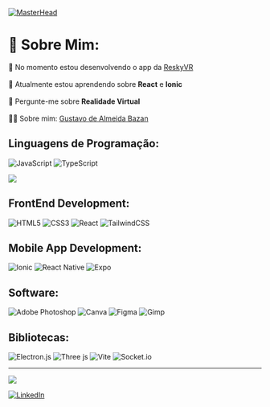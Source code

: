 [![MasterHead](https://media.discordapp.net/attachments/809426467493642240/1165800495701565440/Yellow__Black_Simple_Profile_LinkedIn_Banner.png?ex=65482b51&is=6535b651&hm=31f8d44bc7f81931b0efde2d6a3c784ac1f481892e457825af2916cd5d7cceca&=&width=1020&height=306)](gustavobazan.github.io/)
# 💫 Sobre Mim:
🔭 No momento estou desenvolvendo o app da <a href="https://reskyvr.com.br">ReskyVR</a> <br><br>
🌱 Atualmente estou aprendendo sobre <b>React</b> e <b>Ionic</b> <br><br>
💬 Pergunte-me sobre <b>Realidade Virtual</b> <br><br>
👨‍💻 Sobre mim: <a href="https://www.linkedin.com/in/gustavo-de-almeida-bazan">Gustavo de Almeida Bazan</a>

<h2 align="left">Linguagens de Programação:</h2>

![JavaScript](https://img.shields.io/badge/javascript-%23323330.svg?style=for-the-badge&logo=javascript&logoColor=%23F7DF1E)
![TypeScript](https://img.shields.io/badge/typescript-%23007ACC.svg?style=for-the-badge&logo=typescript&logoColor=white)

![](https://github-readme-stats.vercel.app/api/top-langs/?username=GustavoBazan&theme=dark&hide_border=true&include_all_commits=true&count_private=false&layout=compact)

<h2 align="left">FrontEnd Development:</h2>

![HTML5](https://img.shields.io/badge/html5-%23E34F26.svg?style=for-the-badge&logo=html5&logoColor=white)
![CSS3](https://img.shields.io/badge/css3-%231572B6.svg?style=for-the-badge&logo=css3&logoColor=white)
![React](https://img.shields.io/badge/react-%2320232a.svg?style=for-the-badge&logo=react&logoColor=%2361DAFB)
![TailwindCSS](https://img.shields.io/badge/tailwindcss-%2338B2AC.svg?style=for-the-badge&logo=tailwind-css&logoColor=white)

<h2 align="left">Mobile App Development:</h2>

![Ionic](https://img.shields.io/badge/Ionic-%233880FF.svg?style=for-the-badge&logo=Ionic&logoColor=white)
![React Native](https://img.shields.io/badge/react_native-%2320232a.svg?style=for-the-badge&logo=react&logoColor=%2361DAFB)
![Expo](https://img.shields.io/badge/expo-1C1E24?style=for-the-badge&logo=expo&logoColor=#D04A37)

<h2 align="left">Software:</h2>

![Adobe Photoshop](https://img.shields.io/badge/adobe%20photoshop-%2331A8FF.svg?style=for-the-badge&logo=adobe%20photoshop&logoColor=white)
![Canva](https://img.shields.io/badge/Canva-%2300C4CC.svg?style=for-the-badge&logo=Canva&logoColor=white)
![Figma](https://img.shields.io/badge/figma-%23F24E1E.svg?style=for-the-badge&logo=figma&logoColor=white)
![Gimp](https://img.shields.io/badge/Gimp-657D8B?style=for-the-badge&logo=gimp&logoColor=FFFFFF)

<h2 align="left">Bibliotecas:</h2>

![Electron.js](https://img.shields.io/badge/Electron-191970?style=for-the-badge&logo=Electron&logoColor=white)
![Three js](https://img.shields.io/badge/threejs-black?style=for-the-badge&logo=three.js&logoColor=white)
![Vite](https://img.shields.io/badge/vite-%23646CFF.svg?style=for-the-badge&logo=vite&logoColor=white)
![Socket.io](https://img.shields.io/badge/Socket.io-black?style=for-the-badge&logo=socket.io&badgeColor=010101)

---

[![](https://visitcount.itsvg.in/api?id=GustavoBazan&label=Profile%20Views&color=0&icon=5&pretty=false)](https://visitcount.itsvg.in)

[![LinkedIn](https://img.shields.io/badge/LinkedIn-%230077B5.svg?logo=linkedin&logoColor=white)](https://linkedin.com/in/gustavo-de-almeida-bazan)
